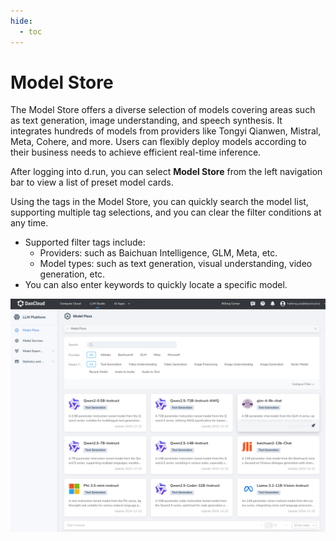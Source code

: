 ```yaml
---
hide:
  - toc
---
```


# Model Store

The Model Store offers a diverse selection of models covering areas such as text generation, image understanding, and speech synthesis. It integrates hundreds of models from providers like Tongyi Qianwen, Mistral, Meta, Cohere, and more. Users can flexibly deploy models according to their business needs to achieve efficient real-time inference.

After logging into d.run, you can select **Model Store** from the left navigation bar to view a list of preset model cards.

Using the tags in the Model Store, you can quickly search the model list, supporting multiple tag selections, and you can clear the filter conditions at any time.

- Supported filter tags include:
    - Providers: such as Baichuan Intelligence, GLM, Meta, etc.
    - Model types: such as text generation, visual understanding, video generation, etc.
- You can also enter keywords to quickly locate a specific model.

![Model Store](./images/models01.png)
